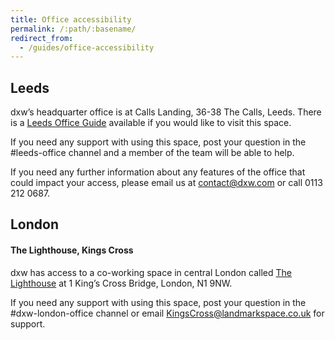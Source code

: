 ```yaml
---
title: Office accessibility
permalink: /:path/:basename/
redirect_from:
  - /guides/office-accessibility
---
```

## Leeds

dxw’s headquarter office is at Calls Landing, 36-38 The Calls, Leeds.
There is a [Leeds Office Guide](https://docs.google.com/document/d/1jHsQJH__2sZssJYZiLqLPyDjZWl5Ixhscx4R-0hMDXs/edit) available if you would like to visit this space. 

If you need any support with using this space, post your question in the #leeds-office channel and a member of the team will be able to help. 

If you need any further information about any features of the office that could impact your access, please email us at contact@dxw.com or call 0113 212 0687. 

## London

#### **The Lighthouse, Kings Cross**

dxw has access to a co-working space in central London called [The Lighthouse](https://www.landmarkspace.co.uk/locations/london-kings-cross/) at 1 King’s Cross Bridge, London, N1 9NW. 

If you need any support with using this space, post your question in the #dxw-london-office channel or email KingsCross@landmarkspace.co.uk for support. 
 